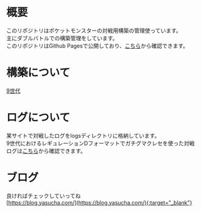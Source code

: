 # 概要
このリポジトリはポケットモンスターの対戦用構築の管理使っています。  
主にダブルバトルでの構築管理をしています。  
このリポジトリはGithub Pagesで公開しており、[こちら](https://yasu0903.github.io/showdown/)から確認できます。  

# 構築について
[9世代](./gen9/index.md)

# ログについて
某サイトで対戦したログをlogsディレクトリに格納しています。  
9世代におけるレギュレーションDフォーマットでガチグマクレセを使った対戦ログは[こちら](https://yasu0903.github.io/showdown/gen9/regulationD/kumaSwhich/logs/)から確認できます。  

# ブログ 
良ければチェックしていってね  
[https://blog.yasucha.com/](https://blog.yasucha.com/){:target="_blank"}
